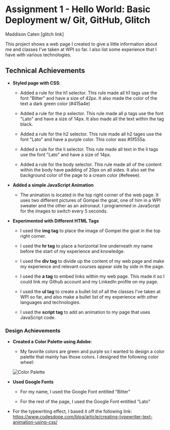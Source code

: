 Assignment 1 - Hello World: Basic Deployment w/ Git, GitHub, Glitch
===
Maddison Caten
[glitch link]

This project shows a web page I created to give a little information about me and classes I've taken at WPI so far. I also list some experience that I have with various technologies. 

## Technical Achievements
- **Styled page with CSS**:
    - Added a rule for the h1 selector. This rule made all h1 tags use the font "Bitter" and have a size of 42px. It also made the color of the text a dark green color (#415a4e)

    - Added a rule for the p selector. This rule made all p tags use the font "Lato" and have a size of 14px. It also made all the text within the tag black.

    - Added a rule for the h2 selector. This rule made all h2 tages use the font "Lato" and have a purple color. This color was #5f555a.

    - Added a rule for the li selector. This rule made all text in the li tags use the font "Lato" and have a size of 14px. 

    - Added a rule for the body selector. This rule made all of the content within the body have padding of 20px on all sides. It also set the background color of the page to a cream color (#efeeee).

- **Added a simple JavaScript Animation**
    - The animation is located in the top right corner of the web page. It uses two different pictures of Gompei the goat, one of him in a WPI sweater and the other as an astronaut. I programmed in JavaScript for the images to switch every 5 seconds.

- **Experimented with Different HTML Tags**
    - I used the **img tag** to place the image of Gompei the goat in the top right corner.

    - I used the **hr tag** to place a horizontal line underneath my name before the start of my experience and knowledge.

    - I used the **div tag** to divide up the content of my web page and make my experience and relevant courses appear side by side in the page.

    - I used the **a tag** to embed links within my web page. This made it so I could link my Github account and my LinkedIn profile on my page.

    - I used the **ul tag** to create a bullet list of all the classes I've taken at WPI so far, and also make a bullet list of my experience with other languages and technologies.

    - I used the **script tag** to add an animation to my page that uses JavaScript code.

 
### Design Achievements
- **Created a Color Palette using Adobe**: 
    - My favorite colors are green and purple so I wanted to design a color palette that mainly has those colors. I designed the following color wheel:

    ![Color Palette](https://cdn.glitch.com/9c2f420d-101b-4535-afef-0199a4380e29%2Fpalette.JPG?v=1630268934921)

- **Used Google Fonts**
    - For my name, I used the Google Font entitled "Bitter"

    - For the rest of the page, I used the Google Font entitled "Lato"

- For the typewriting effect, I based it off the following link: https://www.codesdope.com/blog/article/creating-typewriter-text-animation-using-css/ 
